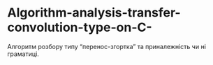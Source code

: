 # Algorithm-analysis-transfer-convolution-type-on-C-
Алгоритм розбору типу “перенос-згортка” та приналежність чи ні граматиці.
